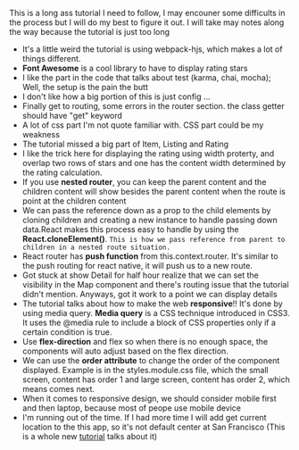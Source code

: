 This is a long ass tutorial I need to follow, I may encouner some difficults in the process but I will do my best to figure it out. I will take may notes along the way because the tutorial is just too long

- It's a little weird the tutorial is using webpack-hjs, which makes a lot of things different. 
- **Font Awesome** is a cool library to have to display rating stars
- I like the part in the code that talks about test (karma, chai, mocha); Well, the setup is the pain the butt
- I don't like how a big portion of this is just config ...
- Finally get to routing, some errors in the router section. the class getter should have "get" keyword 
- A lot of css part I'm not quote familiar with. CSS part could be my weakness
- The tutorial missed a big part of Item, Listing and Rating
- I like the trick here for displaying the rating using width proterty, and overlap two rows of stars and one has the content width determined by the rating calculation. 
- If you use **nested router**, you can keep the parent content and the children content will show besides the parent content when the route is point at the children content
- We can pass the reference down as a prop to the child elements by cloning children and creating a new instance to handle passing down data.React makes this process easy to handle by using the **React.cloneElement()**. ```This is how we pass reference from parent to children in a nested route situation.``` 
- React router has **push function** from this.context.router. It's similar to the push routing for react native, it will push us to a new route. 
- Got stuck at show Detail for half hour realize that we can set the visibility in the Map component and there's routing issue that the tutorial didn't mention. Anyways, got it work to a point we can display details
- The tutorial talks about how to make the web **responsive**!! It's done by using media query. **Media query** is a CSS technique introduced in CSS3. It uses the @media rule to include a block of CSS properties only if a certain condition is true.
- Use **flex-direction** and flex so when there is no enough space, the components will auto adjust based on the flex direction. 
- We can use the **order attribute** to change the order of the component displayed. Example is in the styles.module.css file, which the small screen, content has order 1 and large screen, content has order 2, which means comes next.  
- When it comes to responsive design, we should consider mobile first and then laptop, because most of peope use mobile device
- I'm running out of the time. If I had more time I will add get current location to the this app, so it's not default center at San Francisco (This is a whole new [tutorial](https://www.fullstackreact.com/articles/how-to-write-a-google-maps-react-component/#) talks about it)
